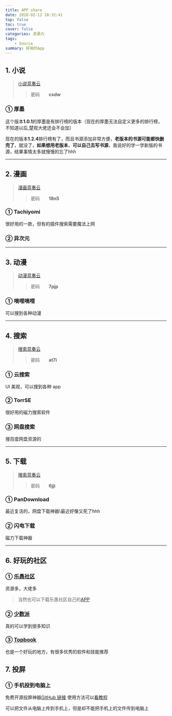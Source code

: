 ```yaml
---
title: APP share
date: 2020-02-12 18:32:41
top: false
toc: true
cover: false
categories: 资源力
tags:
    - Source
summary: 好用的App
---
```


## 1. 小说

> [小说蓝奏云](https://www.lanzous.com/b00z87jid)
>
> > 密码&emsp;&emsp;**csdw**

### ① 厚墨

这个版本**1.0.1**的厚墨是有排行榜的版本（现在的厚墨无法自定义更多的排行榜，不知道以后,楚观大佬还会不会加）

现在的版本**1.2.4**排行榜有了，而且书源添加非常方便，**老版本的书源可能都快删完了**，就没了，**如果想用老版本**，**可以自己去写书源**，我说好的学一学新版的书源，结果事情太多就慢慢的忘了hhh

---

## 2. 漫画

> [漫画蓝奏云](https://www.lanzous.com/b00z87jje)
>
> > 密码&emsp;&emsp;**18n5**

### ① Tachiyomi

很好用的一款，但有的插件搜索需要魔法上网

### ② 异次元

---

## 3. 动漫

> [动漫蓝奏云](https://www.lanzous.com/b00z87l3a)
>
> > 密码&emsp;&emsp;**7pjp**

### ① 嘀哩嘀哩

可以搜到各种动漫

---

## 4. 搜索

> [搜索蓝奏云](https://www.lanzous.com/b00z87l5c)
>
> > 密码&emsp;&emsp;**at7i**

### ① 云搜索

UI 美观，可以搜到各种 app

### ② TorrSE

很好用的磁力搜索软件

### ③ 网盘搜索

搜百度网盘资源的

---

## 5. 下载

> [搜索蓝奏云](https://www.lanzous.com/b00z897gb)
>
> > 密码&emsp;&emsp;**6jji**

### ① PanDownload

最近复活的，网盘下载神器\最近好像又死了hhh

### ② 闪电下载

磁力下载神器

---

## 6. 好玩的社区

### ① [乐愚社区](https://bbs.leyuz.net/)

资源多，大佬多

> 当然也可以下载乐愚社区自己的[APP](https://bbs.leyuz.net/downapp/2be83e0d73bb1a36df0ace7abd568867.apk)

### ② [少数派](https://sspai.com/)

真的可以学到很多知识

### ③ [Topbook](https://topbook.cc/overview)

也是一个好玩的地方，有很多优秀的软件和技能推荐

## 7. 投屏

### ① 手机投到电脑上

免费开源投屏神器[GitHub 链接](https://github.com/Genymobile/scrcpy)
使用方法可以[看教程](https://yq010105.github.io/2020/03/02/tools-scrcpy/)

可以把文件从电脑上传到手机上，但是却不能把手机上的文件传到电脑上